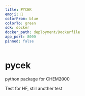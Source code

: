 ```yaml
---
title: PYCEK
emoji: 🧪
colorFrom: blue
colorTo: green
sdk: docker
docker_path: deployment/Dockerfile
app_port: 8000
pinned: false
---
```


# pycek
python package for CHEM2000

Test for HF, still another test
